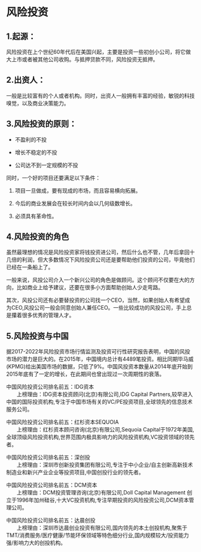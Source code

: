 # 风险投资          


## 1.起源：          

风险投资在上个世纪60年代后在美国兴起，主要是投资一些初创小公司，将它做大上市或者被其他公司收购。与抵押贷款不同，风险投资无抵押。            

## 2.出资人：

一般是比较富有的个人或者机构。同时，出资人一般拥有丰富的经验，敏锐的科技嗅觉，以及商业决策能力。            

## 3.风险投资的原则：

* 不盈利的不投          

* 增长不稳定的不投          

* 公司达不到一定规模的不投          

同时，一个好的项目还要满足以下条件：            

1. 项目一旦做成，要有现成的市场，而且容易横向拓展。            

2. 今后的商业发展会在较长时间内会以几何级数增长。          

3. 必须具有革命性。            

## 4.风险投资的角色             

虽然最理想的情况是风险投资家将钱投资进公司，然后什么也不管，几年后拿回十几倍的利润，但大多数情况下风险投资公司还是要帮助他们投资的公司，毕竟他们已经在一条船上了。              


一般来说，风投公司介入一个新兴公司的角色是做顾问。这个顾问不仅要在大的方向，比如商业上给予建议，还要在很多小方面帮助创始人少走弯路。            


其次，风投公司还有必要替投资的公司找一个CEO，当然，如果创始人有希望成为CEO,风投公司一般会同意创始人兼任CEO。一些比较成功的风投公司，手上总是攥着很多优秀的管理人才。            


## 5.风险投资与中国         

据2017-2022年风险投资市场行情监测及投资可行性研究报告表明，中国的风投市场的潜力是巨大的。在2015年，中国境内总计有4489笔投资。相比同期毕马威(KPMG)给出美国市场的数据，只低了9%。中国风投资本数量从2014年底开始到2015年底有了一定的增长，在此期间也曾出现过一次周期性的衰落。                 

中国风险投资公司排名前五：IDG资本               
　　上榜理由：IDG资本投资顾问(北京)有限公司,IDG Capital Partners,较早进入中国的国际投资机构,专注于中国市场有关的VC/PE投资项目,全球领先的信息技术服务公司。              

中国风险投资公司排名前五：红杉资本SEQUOIA               
　　上榜理由：红杉资本顾问咨询(北京)有限公司,Sequoia Capital于1972年美国,全球顶级风险投资机构,世界范围内极具影响力的风险投资机构,VC投资领域的领先者。               

中国风险投资公司排名前五：深创投                
　　上榜理由：深圳市创新投资集团有限公司,专注于中小企业/自主创新高新技术制造业和新兴产业企业等投资项目,中国创投行业的领先者。           

中国风险投资公司排名前五：DCM资本               
　　上榜理由：DCM投资管理咨询(北京)有限公司,Doll Capital Management 创立于1996年加州硅谷,十大VC投资机构,专注早期投资的风险投资公司,DCM资本管理公司。                

中国风险投资公司排名前五：达晨创投              
　　上榜理由：深圳市达晨创业投资有限公司,国内领先的本土创投机构,聚焦于TMT/消费服务/医疗健康/节能环保领域等特色细分行业,国内规模较大/投资能力强/影响力大的创投机构。             
